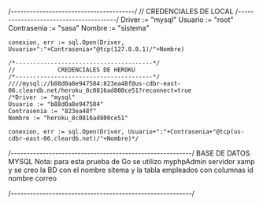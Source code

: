 /*---------------------------------------*/
	//            CREDENCIALES DE LOCAL
	/*---------------------------------------*/
	Driver := "mysql"
	Usuario := "root"
	Contrasenia := "sasa"
	Nombre := "sistema"

	conexion, err := sql.Open(Driver, Usuario+":"+Contrasenia+"@tcp(127.0.0.1)/"+Nombre)

	/*---------------------------------------*/
	//            CREDENCIALES DE HEROKU
	/*---------------------------------------*/
	////mysql://b88d0a8e947584:823ea48f@us-cdbr-east-06.cleardb.net/heroku_8c0816ad800ce51?reconnect=true
	/*Driver := "mysql"
	Usuario := "b88d0a8e947584"
	Contrasenia := "823ea48f"
	Nombre := "heroku_8c0816ad800ce51"

	conexion, err := sql.Open(Driver, Usuario+":"+Contrasenia+"@tcp(us-cdbr-east-06.cleardb.net)/"+Nombre)*/

/*---------------------------------------------------------*/
		BASE DE DATOS MYSQL
		Nota: para esta prueba de Go se utilizo myphpAdmin servidor xamp
		y se creo la BD con el nombre sitema
		y la tabla empleados con columnas
		id
		nombre
		correo

/*---------------------------------------------------------*/